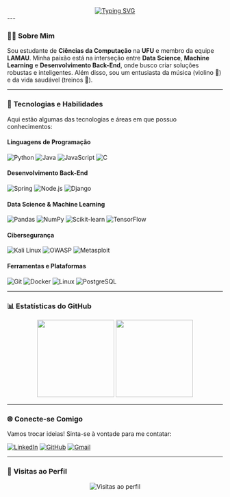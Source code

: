 <div align="center">
<a href="https://git.io/typing-svg"><img src="https://readme-typing-svg.demolab.com?font=Fira+Code&weight=600&size=25&duration=4000&pause=1000&color=add8e6&center=true&vCenter=true&width=435&lines=Olá+visitante!!;Sou o Leandro Marques; É um prazer 🎒." alt="Typing SVG" /></a>
</div>
---

### 👨‍💻 **Sobre Mim**
Sou estudante de **Ciências da Computação** na **UFU** e membro da equipe **LAMAU**. Minha paixão está na interseção entre **Data Science**, **Machine Learning** e **Desenvolvimento Back-End**, onde busco criar soluções robustas e inteligentes. Além disso, sou um entusiasta da música (violino 🎻) e da vida saudável (treinos 💪).

---

### 🚀 **Tecnologias e Habilidades**
Aqui estão algumas das tecnologias e áreas em que possuo conhecimentos:

#### Linguagens de Programação
![Python](https://img.shields.io/badge/Python-3776AB?style=for-the-badge&logo=python&logoColor=white)
![Java](https://img.shields.io/badge/Java-ED8B00?style=for-the-badge&logo=openjdk&logoColor=white)
![JavaScript](https://img.shields.io/badge/JavaScript-F7DF1E?style=for-the-badge&logo=javascript&logoColor=black)
![C](https://img.shields.io/badge/C-00599C?style=for-the-badge&logo=c&logoColor=white)

#### Desenvolvimento Back-End
![Spring](https://img.shields.io/badge/Spring-6DB33F?style=for-the-badge&logo=spring&logoColor=white)
![Node.js](https://img.shields.io/badge/Node.js-339933?style=for-the-badge&logo=node.js&logoColor=white)
![Django](https://img.shields.io/badge/Django-092E20?style=for-the-badge&logo=django&logoColor=white)

#### Data Science & Machine Learning
![Pandas](https://img.shields.io/badge/Pandas-150458?style=for-the-badge&logo=pandas&logoColor=white)
![NumPy](https://img.shields.io/badge/NumPy-013243?style=for-the-badge&logo=numpy&logoColor=white)
![Scikit-learn](https://img.shields.io/badge/Scikit_learn-F7931E?style=for-the-badge&logo=scikit-learn&logoColor=white)
![TensorFlow](https://img.shields.io/badge/TensorFlow-FF6F00?style=for-the-badge&logo=tensorflow&logoColor=white)

#### Cibersegurança
![Kali Linux](https://img.shields.io/badge/Kali_Linux-557C94?style=for-the-badge&logo=kali-linux&logoColor=white)
![OWASP](https://img.shields.io/badge/OWASP-000000?style=for-the-badge&logo=owasp&logoColor=white)
![Metasploit](https://img.shields.io/badge/Metasploit-FF6F00?style=for-the-badge&logo=metasploit&logoColor=white)

#### Ferramentas e Plataformas
![Git](https://img.shields.io/badge/Git-F05032?style=for-the-badge&logo=git&logoColor=white)
![Docker](https://img.shields.io/badge/Docker-2496ED?style=for-the-badge&logo=docker&logoColor=white)
![Linux](https://img.shields.io/badge/Linux-FCC624?style=for-the-badge&logo=linux&logoColor=black)
![PostgreSQL](https://img.shields.io/badge/PostgreSQL-4169E1?style=for-the-badge&logo=postgresql&logoColor=white)

---

### 📊 **Estatísticas do GitHub**
<div align="center">
  <img height="180em" src="https://github-readme-stats.vercel.app/api?username=LeandroJerse&show_icons=true&theme=radical&hide_border=true" />
  <img height="180em" src="https://github-readme-stats.vercel.app/api/top-langs/?username=LeandroJerse&layout=compact&theme=radical&hide_border=true" />
</div>

---

### 🌐 **Conecte-se Comigo**
Vamos trocar ideias! Sinta-se à vontade para me contatar:

[![LinkedIn](https://img.shields.io/badge/LinkedIn-0077B5?style=for-the-badge&logo=linkedin&logoColor=white)](https://www.linkedin.com/in/leandro-marques-b377a6271/)
[![GitHub](https://img.shields.io/badge/GitHub-100000?style=for-the-badge&logo=github&logoColor=white)](https://github.com/LeandroJerse)
[![Gmail](https://img.shields.io/badge/Gmail-D14836?style=for-the-badge&logo=gmail&logoColor=white)](mailto:leandrojerse@gmail.com)

---

### 👀 **Visitas ao Perfil**
<div align="center">
  <img src="https://profile-counter.glitch.me/{LeandroJerse}/count.svg" alt="Visitas ao perfil" />
</div>
